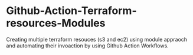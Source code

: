 # Github-Action-Terraform-resources-Modules
Creating multiple terraform resouces (s3 and ec2) using module appraoch and automating their invoaction by using Github Action Workflows. 
